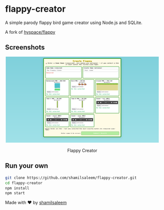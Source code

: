 
# flappy-creator

A simple parody flappy bird game creator using Node.js and SQLite.

A fork of [hyspace/flappy](https://github.com/hyspace/flappy)

## Screenshots
<div align="center">
    <img src="./screenshots/screenshot.png" width="500px">
    <p>Flappy Creator</p>
</div>

## Run your own

```bash
git clone https://github.com/shamilsaleem/flappy-creator.git
cd flappy-creator
npm install
npm start
```
Made with ❤️ by [shamilsaleem](https://www.instagram.com/shamil.saleem)